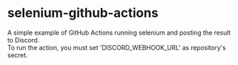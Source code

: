 # selenium-github-actions

A simple example of GitHub Actions running selenium and posting the result to Discord.  
To run the action, you must set 'DISCORD_WEBHOOK_URL' as repository's secret.
